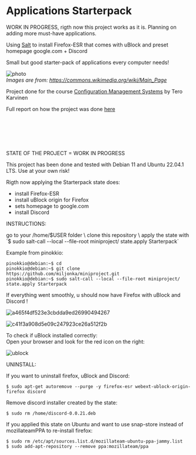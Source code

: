 # Applications Starterpack

WORK IN PROGRESS, rigth now this project works as it is. Planning on adding more must-have applications.

Using [Salt](https://saltproject.io/) to install Firefox-ESR that comes with uBlock and preset homepage google.com + Discord

Small but good starter-pack of applications every computer needs!

 ![photo](https://user-images.githubusercontent.com/112076418/206718193-22c76ea3-8688-4c20-8c27-83e9d11483a1.png)
 \
_Images are from: https://commons.wikimedia.org/wiki/Main_Page_ 



Project done for the course  [Configuration Management Systems](https://terokarvinen.com/2022/palvelinten-hallinta-2022p2/?from=MoodleNews) by Tero Karvinen

Full report on how the project was done [here](https://github.com/miljonka/Palvelinten-hallinta/wiki/Oma-projekti)

&nbsp;
--
&nbsp;

STATE OF THE PROJECT = WORK IN PROGRESS

This project has been done and tested with Debian 11 and Ubuntu 22.04.1 LTS. Use at your own risk!

Rigth now applying the Starterpack state does: 

- install Firefox-ESR
- install uBlock origin for Firefox
- sets homepage to google.com
- install Discord


INSTRUCTIONS: 

go to your /home/$USER folder \
clone this repository \
apply the state with `$ sudo salt-call --local --file-root miniproject/ state.apply Starterpack`

Example from pinokkio:
```
pinokkio@debian:~$ cd
pinokkio@debian:~$ git clone https://github.com/miljonka/miniproject.git
pinokkio@debian:~$ sudo salt-call --local --file-root miniproject/ state.apply Starterpack
```

If everything went smoothly, u should now have Firefox with uBlock and Discord ! 

![a465f4df523e3cbdda9ed26990494267](https://user-images.githubusercontent.com/112076418/206704895-f595f660-e474-40cb-a193-2f64629fc10b.png)

![c41f3a908d5e09c247923ce26a512f2b](https://user-images.githubusercontent.com/112076418/206704904-298ef390-857b-4338-9b9b-cd1eab22c718.png)

To check if uBlock installed correctly: \
Open your browser and look for the red icon on the right:

![ublock](https://user-images.githubusercontent.com/112076418/206705541-f8a72d12-9690-48ee-aa1f-29aefc636962.png)


UNINSTALL:

If you want to uninstall firefox, uBlock and Discord:
```
$ sudo apt-get autoremove --purge -y firefox-esr webext-ublock-origin-firefox discord
```

Remove discord installer created by the state:
```
$ sudo rm /home/discord-0.0.21.deb
```
If you applied this state on Ubuntu and want to use snap-store instead of mozillateamPPA to re-install firefox:
```
$ sudo rm /etc/apt/sources.list.d/mozillateam-ubuntu-ppa-jammy.list 
$ sudo add-apt-repository --remove ppa:mozillateam/ppa
```
